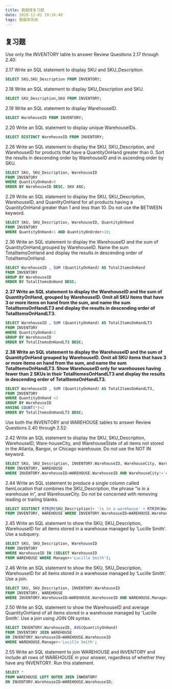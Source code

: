 ```yaml
---
title: 数据库复习题
date: 2020-11-01 19:16:40
tags: 数据库系统
---
```


## 复习题

Use only the INVENTORY table to answer Review Questions 2.17 through 2.40:
<!--more-->
2.17 Write an SQL statement to display SKU and SKU_Description.
```sql
SELECT SKU,SKU_Description FROM INVENTORY;
```
2.18	Write an SQL statement to display SKU_Description and SKU.
```sql
SELECT SKU_Description,SKU FROM INVENTORY;
```

2.19	Write an SQL statement to display WarehouseID.
```sql
SELECT WarehouseID FROM INVENTORY;
```


2.20	Write an SQL statement to display unique WarehouseIDs.
```sql
SELECT DISTINCT WarehouseID FROM INVENTORY;
```

2.26	Write an SQL statement to display the SKU, SKU_Description, and WarehouseID for products that have a QuantityOnHand greater than 0. Sort the results in descending order by WarehouseID and in ascending order by SKU.
```sql
SELECT SKU, SKU_Description, WarehouseID
FROM INVENTORY
WHERE QuantityOnHand>0
ORDER BY WarehouseID DESC, SKU ASC;
```

2.29 Write an SQL statement to display the SKU, SKU_Description, WarehouseID, and QuantityOnHand for all products having a QuantityOnHand greater than 1 and less than 10. Do not use the BETWEEN keyword. 
```sql
SELECT SKU, SKU_Description, WarehouseID, QuantityOnHand
FROM INVENTORY
WHERE QuantityOnHand>1 AND QuantityOnOrder<10;
```

2.36	Write an SQL statement to display the WarehouseID and the sum of QuantityOnHand,grouped by WarehouseID. Name the sum TotalItemsOnHand and display the results in descending order of TotalItemsOnHand.
```sql
SELECT WarehouseID , SUM (QuantityOnHand) AS TotalItamsOnHand
FROM INVENTORY
GROUP BY WarehouseID
ORDER BY TotalItemsOnHand DESC;
```

**2.37 Write an SQL statement to display the WarehouseID and the sum of QuantityOnHand, grouped by WarehouseID. Omit all SKU items that have 3 or more items on hand from the sum, and name the sum TotalItemsOnHandLT3 and display the results in descending order of TotalItemsOnHandLT3.** 
```sql
SELECT WarehouseID , SUM (QuantityOnHand) AS TotalItamsOnHandLT3
FROM INVENTORY
WHERE QuantityOnHand<3
GROUP BY WarehouseID
ORDER BY TotalItemsOnHandLT3 DESC;
```

**2.38 Write an SQL statement to display the WarehouseID and the sum of QuantityOnHand grouped by WarehouseID. Omit all SKU items that have 3 or more items on hand from the sum, and name the sum TotalItemsOnHandLT3. Show WarehouseID only for warehouses having fewer than 2 SKUs in their TotalItemesOnHandLT3 and display the results in descending order of TotalItemsOnHandLT3.**

```sql
SELECT WarehouseID , SUM (QuantityOnHand) AS TotalItamsOnHandLT3,	
FROM INVENTORY
WHERE QuantityOnHand <3
GROUP BY WarehouseID
HAVING COUNT(*)<2
ORDER BY TotalItemsOnHandLT3 DESC;
```

Use both the INVENTORY and WAREHOUSE tables to answer Review Questions 2.40 through 2.52: 

2.42 Write an SQL statement to display the SKU, SKU_Description, WarehouseID, Ware-houseCity, and WarehouseState of all items not stored in the Atlanta, Bangor, or Chicago warehouse. Do not use the NOT IN keyword. 
```sql
SELECT SKU, SKU_Description, INVENTORY.WarehouseID, WarehouseCity, WarehouseState
FROM INVENTORY, WAREHOUSE
WHERE INVENTORY.WarehouseID=WAREHOUSE.WarehouseID AND WarehouseCity!='Atlanta' AND WarehouseCity!='Chicago' AND WarehouseCity!='Bangor';
```

2.44 Write an SQL statement to produce a single column called ItemLocation that combines the SKU_Description, the phrase “is in a warehouse in”, and WarehouseCity. Do not be concerned with removing leading or trailing blanks. 
```sql
SELECT DISTINCT RTRIM(SKU_Description)+ 'is in a warehouse' + RTRIM(WarehouseCity) AS ItemLocation
FROM INVENTORY, WAREHOUSE WHERE INVENTORY.WarehouseID=WAREHOUSE.WarehouseID;
```

2.45 Write an SQL statement to show the SKU, SKU_Description, WarehouseID for all items stored in a warehouse managed by ‘Lucille Smith’. Use a subquery.
```sql
SELECT SKU, SKU_Description, WarehouseID
FROM INVENTORY
WHERE WarehouseID IN (SELECT WarehouseID
FROM WAREHOUSE WHERE Manager='Lucille Smith');
```

2.46 Write an SQL statement to show the SKU, SKU_Description, WarehouseID for all items stored in a warehouse managed by ‘Lucille Smith’. Use a join. 
```sql
SELECT SKU, SKU_Description, INVENTORY.WarehouseID
FROM INVENTORY, WAREHOUSE
WHERE INVENTORY.WarehouseID=WAREHOUSE.WarehouseID AND WAREHOUSE.Manager= 'Lucille Smith';
```

2.50 Write an SQL statement to show the WarehouseID and average QuantityOnHand of all items stored in a warehouse managed by 'Lucille Smith'. Use a join using JOIN ON syntax.
```sql
SELECT INVENTORY.WarehouseID, AVG(QuantityOnHand)
FROM INVENTORY JOIN WAREHOUSE
ON INVENTORY.WarehouseID=WAREHOUSE.WarehouseID 
WHERE WAREHOUSE.Manager='Lucille Smith';
```

2.55 Write an SQL statement to join WAREHOUSE and INVENTORY and include all rows of WAREHOUSE in your answer, regardless of whether they have any INVENTORY. Run this statement.
```sql
SELECT *
FROM WAREHOUSE LEFT OUTER JOIN INWENTORY 
ON INVENTORY.WarehouseID=WAREHOUSE.WarehouseID;
```


